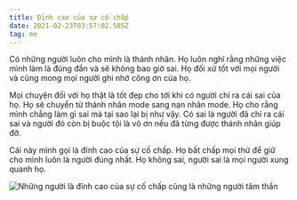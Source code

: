 ```yaml
---
title: Đỉnh cao của sự cố chấp
date: 2021-02-23T03:57:02.505Z
tag: me
---
```

Có những người luôn cho mình là thánh nhân. Họ luôn nghĩ rằng những việc mình làm là đúng đắn và sẽ không bao giờ sai. Họ đối xử tốt với mọi người và cũng mong mọi người ghi nhớ công ơn của họ. 

Mọi chuyện đối với họ thật là tốt đẹp cho tới khi có người chỉ ra cái sai của họ. Họ sẽ chuyển từ thánh nhân mode sang nạn nhân mode. Họ cho rằng mình chẳng làm gì sai mà tại sao lại bị như vậy. Có sai là người đã chỉ ra cái sai và người đó còn bị buộc tội là vô ơn nếu đã từng được thánh nhân giúp đỡ.

Cái này mình gọi là đỉnh cao của sự cố chấp. Họ bất chấp mọi thứ để giữ cho mình luôn là người đúng nhất. Họ không sai, người sai là mọi người xung quanh họ. 

![Những người là đỉnh cao của sự cố chấp cũng là những người tâm thần](/uploads/img_20210223_115457.jpg "Những người là đỉnh cao của sự cố chấp cũng là những người tâm thần")